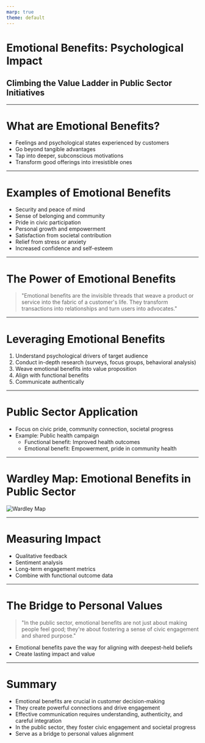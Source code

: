 ```yaml
---
marp: true
theme: default
---
```


# Emotional Benefits: Psychological Impact
## Climbing the Value Ladder in Public Sector Initiatives

---

# What are Emotional Benefits?

- Feelings and psychological states experienced by customers
- Go beyond tangible advantages
- Tap into deeper, subconscious motivations
- Transform good offerings into irresistible ones

---

# Examples of Emotional Benefits

- Security and peace of mind
- Sense of belonging and community
- Pride in civic participation
- Personal growth and empowerment
- Satisfaction from societal contribution
- Relief from stress or anxiety
- Increased confidence and self-esteem

---

# The Power of Emotional Benefits

> "Emotional benefits are the invisible threads that weave a product or service into the fabric of a customer's life. They transform transactions into relationships and turn users into advocates."

---

# Leveraging Emotional Benefits

1. Understand psychological drivers of target audience
2. Conduct in-depth research (surveys, focus groups, behavioral analysis)
3. Weave emotional benefits into value proposition
4. Align with functional benefits
5. Communicate authentically

---

# Public Sector Application

- Focus on civic pride, community connection, societal progress
- Example: Public health campaign
   - Functional benefit: Improved health outcomes
   - Emotional benefit: Empowerment, pride in community health

---

# Wardley Map: Emotional Benefits in Public Sector

![Wardley Map](https://images.wardleymaps.ai/map_f6ed7161-701c-432f-9632-6faf4738e183.png)

---

# Measuring Impact

- Qualitative feedback
- Sentiment analysis
- Long-term engagement metrics
- Combine with functional outcome data

---

# The Bridge to Personal Values

> "In the public sector, emotional benefits are not just about making people feel good; they're about fostering a sense of civic engagement and shared purpose."

- Emotional benefits pave the way for aligning with deepest-held beliefs
- Create lasting impact and value

---

# Summary

- Emotional benefits are crucial in customer decision-making
- They create powerful connections and drive engagement
- Effective communication requires understanding, authenticity, and careful integration
- In the public sector, they foster civic engagement and societal progress
- Serve as a bridge to personal values alignment